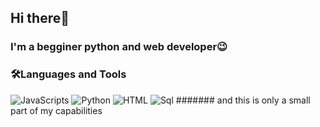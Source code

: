 ## Hi there👋
### I'm a begginer python and web developer😉

### 🛠️Languages and Tools
![JavaScripts](https://img.shields.io/badge/-JavaScript-090909?style=flat&logo=JavaScript)
![Python](https://img.shields.io/badge/-Python-090909?style=flat&logo=Python)
![HTML](https://img.shields.io/badge/-HTML-090909?style=flat&logo=html5)
![Sql](https://img.shields.io/badge/-SQL-090909?style=flat&logo=mysql)
####### and this is only a small part of my capabilities
